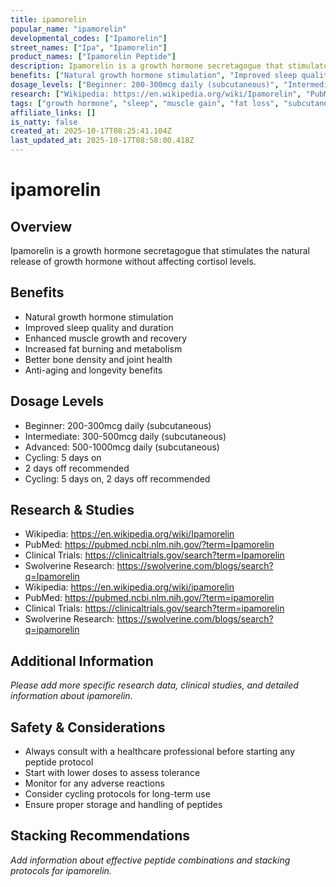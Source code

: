 ```yaml
---
title: ipamorelin
popular_name: "ipamorelin"
developmental_codes: ["Ipamorelin"]
street_names: ["Ipa", "Ipamorelin"]
product_names: ["Ipamorelin Peptide"]
description: Ipamorelin is a growth hormone secretagogue that stimulates the natural release of growth hormone without affecting cortisol levels.
benefits: ["Natural growth hormone stimulation", "Improved sleep quality and duration", "Enhanced muscle growth and recovery", "Increased fat burning and metabolism", "Better bone density and joint health", "Anti-aging and longevity benefits"]
dosage_levels: ["Beginner: 200-300mcg daily (subcutaneous)", "Intermediate: 300-500mcg daily (subcutaneous)", "Advanced: 500-1000mcg daily (subcutaneous)", "Cycling: 5 days on", "2 days off recommended", "Cycling: 5 days on, 2 days off recommended"]
research: ["Wikipedia: https://en.wikipedia.org/wiki/Ipamorelin", "PubMed: https://pubmed.ncbi.nlm.nih.gov/?term=Ipamorelin", "Clinical Trials: https://clinicaltrials.gov/search?term=Ipamorelin", "Swolverine Research: https://swolverine.com/blogs/search?q=Ipamorelin", "Wikipedia: https://en.wikipedia.org/wiki/ipamorelin", "PubMed: https://pubmed.ncbi.nlm.nih.gov/?term=ipamorelin", "Clinical Trials: https://clinicaltrials.gov/search?term=ipamorelin", "Swolverine Research: https://swolverine.com/blogs/search?q=ipamorelin"]
tags: ["growth hormone", "sleep", "muscle gain", "fat loss", "subcutaneous"]
affiliate_links: []
is_natty: false
created_at: 2025-10-17T08:25:41.104Z
last_updated_at: 2025-10-17T08:58:00.418Z
---
```


# ipamorelin

## Overview
Ipamorelin is a growth hormone secretagogue that stimulates the natural release of growth hormone without affecting cortisol levels.

## Benefits
- Natural growth hormone stimulation
- Improved sleep quality and duration
- Enhanced muscle growth and recovery
- Increased fat burning and metabolism
- Better bone density and joint health
- Anti-aging and longevity benefits

## Dosage Levels
- Beginner: 200-300mcg daily (subcutaneous)
- Intermediate: 300-500mcg daily (subcutaneous)
- Advanced: 500-1000mcg daily (subcutaneous)
- Cycling: 5 days on
- 2 days off recommended
- Cycling: 5 days on, 2 days off recommended

## Research & Studies
- Wikipedia: https://en.wikipedia.org/wiki/Ipamorelin
- PubMed: https://pubmed.ncbi.nlm.nih.gov/?term=Ipamorelin
- Clinical Trials: https://clinicaltrials.gov/search?term=Ipamorelin
- Swolverine Research: https://swolverine.com/blogs/search?q=Ipamorelin
- Wikipedia: https://en.wikipedia.org/wiki/ipamorelin
- PubMed: https://pubmed.ncbi.nlm.nih.gov/?term=ipamorelin
- Clinical Trials: https://clinicaltrials.gov/search?term=ipamorelin
- Swolverine Research: https://swolverine.com/blogs/search?q=ipamorelin

## Additional Information
*Please add more specific research data, clinical studies, and detailed information about ipamorelin.*

## Safety & Considerations
- Always consult with a healthcare professional before starting any peptide protocol
- Start with lower doses to assess tolerance
- Monitor for any adverse reactions
- Consider cycling protocols for long-term use
- Ensure proper storage and handling of peptides

## Stacking Recommendations
*Add information about effective peptide combinations and stacking protocols for ipamorelin.*
